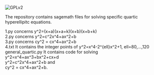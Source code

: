 ![GPLv2][]

[GPLv2]: https://img.shields.io/badge/license-GPLv2-lightgrey.svg

The repository contains sagemath files for solving specific quartic hyperellipitc equations.<br/>

1.py concerns y^2=(x+a)(x+a+k)(x+b)(x+b+k)<br/>
2.py concerns y^2=c^2x^4+ax^2+b<br/>
3.py concerns cy^2 = cx^4+ax^2+b<br/>
4.txt It contains the integer points of y^2=x^4-2^{ell}x^2+1,  ell=80,...,120<br/>
general_quartic.py It contains code for solving <br/>y^2=x^4+ax^3+bx^2+cx+d<br/>y^2=c^2x^4+ax^2+b and <br/>cy^2 = cx^4+ax^2+b.
